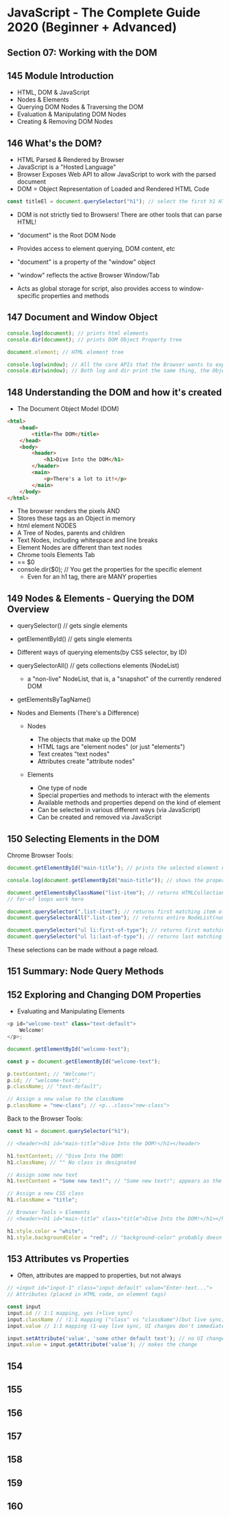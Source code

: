 # JavaScript - The Complete Guide 2020 (Beginner + Advanced)

## Section 07: Working with the DOM

## 145 Module Introduction

- HTML, DOM & JavaScript
- Nodes & Elements
- Querying DOM Nodes & Traversing the DOM
- Evaluation & Manipulating DOM Nodes
- Creating & Removing DOM Nodes

## 146 What's the DOM?

- HTML Parsed & Rendered by Browser
- JavaScript is a "Hosted Language"
- Browser Exposes Web API to allow JavaScript to work with the parsed document
- DOM = Object Representation of Loaded and Rendered HTML Code

```javascript
const titleEl = document.querySelector("h1"); // select the first h1 HTML Element node
```

- DOM is not strictly tied to Browsers! There are other tools that can parse HTML!
- "document" is the Root DOM Node
- Provides access to element querying, DOM content, etc
- "document" is a property of the "window" object

- "window" reflects the active Browser Window/Tab
- Acts as global storage for script, also provides access to window-specific properties and methods

## 147 Document and Window Object

```javascript
console.log(document); // prints html elements
console.dir(document); // prints DOM Object Property tree

document.element; // HTML element tree

console.log(window); // All the core APIs that the Browser wants to expose to me
console.dir(window); // Both log and dir print the same thing, the Object Property tree
```

## 148 Understanding the DOM and how it's created

- The Document Object Model (DOM)

```html
<html>
	<head>
		<title>The DOM</title>
	</head>
	<body>
		<header>
			<h1>Dive Into the DOM</h1>
		</header>
		<main>
			<p>There's a lot to it!</p>
		</main>
	</body>
</html>
```

- The browser renders the pixels AND
- Stores these tags as an Object in memory
- html element NODES
- A Tree of Nodes, parents and children
- Text Nodes, including whitespace and line breaks
- Element Nodes are different than text nodes
- Chrome tools Elements Tab
- == \$0
- console.dir(\$0); // You get the properties for the specific element
  - Even for an h1 tag, there are MANY properties

## 149 Nodes & Elements - Querying the DOM Overview

- querySelector() // gets single elements
- getElementById() // gets single elements
- Different ways of querying elements(by CSS selector, by ID)

- querySelectorAll() // gets collections elements (NodeList)
  - a "non-live" NodeList, that is, a "snapshot" of the currently rendered DOM
- getElementsByTagName()

- Nodes and Elements (There's a Difference)

  - Nodes

    - The objects that make up the DOM
    - HTML tags are "element nodes" (or just "elements")
    - Text creates "text nodes"
    - Attributes create "attribute nodes"

  - Elements

    - One type of node
    - Special properties and methods to interact with the elements
    - Available methods and properties depend on the kind of element
    - Can be selected in various different ways (via JavaScript)
    - Can be created and removed via JavaScript

## 150 Selecting Elements in the DOM

Chrome Browser Tools:

```javascript
document.getElementById("main-title"); // prints the selected element node

console.log(document.getElementById("main-title")); // shows the property list
```

```javascript
document.getElementsByClassName("list-item"); // returns HTMLCollection(number of elements in the collection)
// for-of loops work here

document.querySelector(".list-item"); // returns first matching item of NodeList
document.querySelectorAll(".list-item"); // returns entire NodeList(number of elements in the collection)

document.querySelector("ul li:first-of-type"); // returns first matching item of NodeList
document.querySelector("ul li:last-of-type"); // returns last matching item of NodeList
```

These selections can be made without a page reload.

## 151 Summary: Node Query Methods

## 152 Exploring and Changing DOM Properties

- Evaluating and Manipulating Elements

```javascript
<p id="welcome-text" class="text-default">
	Welcome!
</p>;

document.getElementById("welcome-text");

const p = document.getElementById("welcome-text");

p.textContent; // "Welcome!";
p.id; // "welcome-text";
p.className; // "text-default";

// Assign a new value to the className
p.className = "new-class"; // <p...class="new-class">
```

Back to the Browser Tools:

```javascript
const h1 = document.querySelector("h1");

// <header><h1 id="main-title">Dive Into the DOM!</h1></header>

h1.textContent; // "Dive Into the DOM!
h1.className; // "" No class is designated

// Assign some new text
h1.textContent = "Some new text!"; // "Some new text!"; appears as the new h1 text in the Browser

// Assign a new CSS class
h1.className = "title";

// Browser Tools > Elements
// <header><h1 id="main-title" class="title">Dive Into the DOM!</h1></header>

h1.style.color = "white";
h1.style.backgroundColor = "red"; // "background-color" probably doesn't work; check console.dir() & MDN
```

## 153 Attributes vs Properties

- Often, attributes are mapped to properties, but not always

```javascript
// <input id="input-1" class="input-default" value="Enter-text...">
// Attributes (placed in HTML code, on element tags)

const input
input.id // 1:1 mapping, yes (+live sync)
input.className // !1:1 mapping ("class" vs "className")(but live sync)
input.value // 1:1 mapping (1-way live sync, UI changes don't immediately change the property value)

input.setAttribute('value', 'some other default text'); // no UI change, but attribute change
input.value = input.getAttribute('value'); // makes the change
```

## 154

## 155

## 156

## 157

## 158

## 159

## 160
